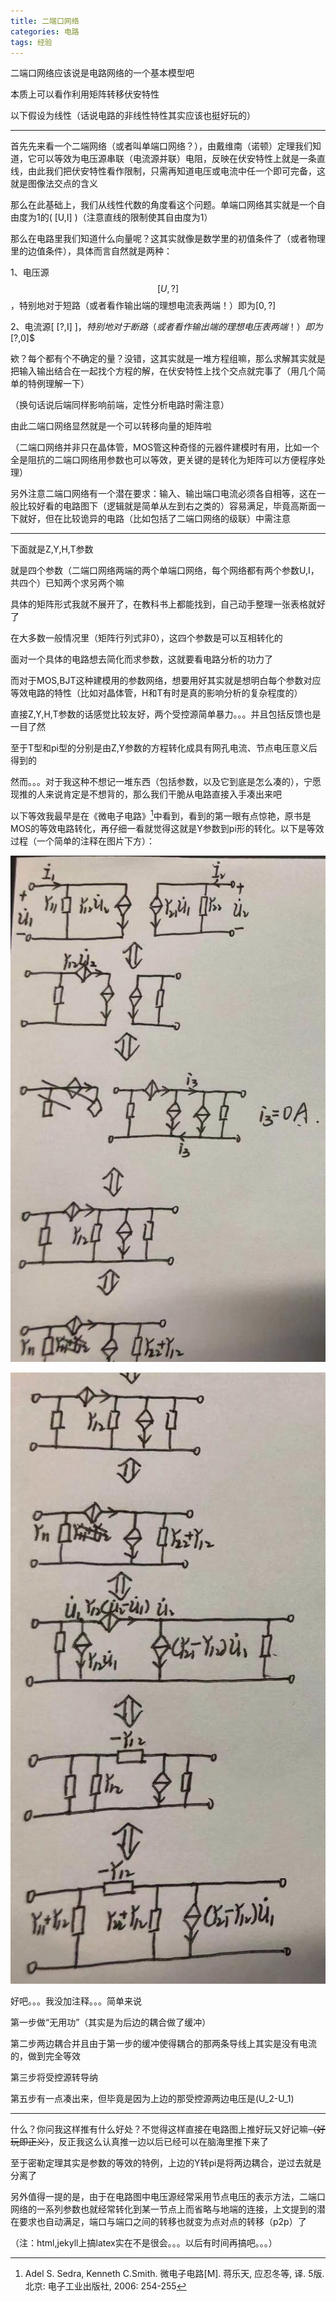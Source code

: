 ```yaml
---
title: 二端口网络
categories: 电路
tags: 经验
---
```




二端口网络应该说是电路网络的一个基本模型吧

本质上可以看作利用矩阵转移伏安特性

以下假设为线性（话说电路的非线性特性其实应该也挺好玩的）

---

首先先来看一个二端网络（或者叫单端口网络？），由戴维南（诺顿）定理我们知道，它可以等效为电压源串联（电流源并联）电阻，反映在伏安特性上就是一条直线，由此我们把伏安特性看作限制，只需再知道电压或电流中任一个即可完备，这就是图像法交点的含义

那么在此基础上，我们从线性代数的角度看这个问题。单端口网络其实就是一个自由度为1的\( [U,I] \)（注意直线的限制使其自由度为1）

那么在电路里我们知道什么向量呢？这其实就像是数学里的初值条件了（或者物理里的边值条件），具体而言自然就是两种：

1、电压源$$[U,?]$$，特别地对于短路（或者看作输出端的理想电流表两端！）即为$[0,?]$

2、电流源\[ [?,I] \]$，特别地对于断路（或者看作输出端的理想电压表两端！）即为$[?,0]$

欸？每个都有个不确定的量？没错，这其实就是一堆方程组嘛，那么求解其实就是把输入输出结合在一起找个方程的解，在伏安特性上找个交点就完事了（用几个简单的特例理解一下）

（换句话说后端同样影响前端，定性分析电路时需注意）

由此二端口网络显然就是一个可以转移向量的矩阵啦

（二端口网络并非只在晶体管，MOS管这种奇怪的元器件建模时有用，比如一个全是阻抗的二端口网络用参数也可以等效，更关键的是转化为矩阵可以方便程序处理）

另外注意二端口网络有一个潜在要求：输入、输出端口电流必须各自相等，这在一般比较好看的电路图下（逻辑就是简单从左到右之类的）容易满足，毕竟高斯面一下就好，但在比较诡异的电路（比如包括了二端口网络的级联）中需注意

---

下面就是Z,Y,H,T参数

就是四个参数（二端口网络两端的两个单端口网络，每个网络都有两个参数U,I，共四个）已知两个求另两个嘛

具体的矩阵形式我就不展开了，在教科书上都能找到，自己动手整理一张表格就好了

在大多数一般情况里（矩阵行列式非0），这四个参数是可以互相转化的

面对一个具体的电路想去简化而求参数，这就要看电路分析的功力了

而对于MOS,BJT这种建模用的参数网络，想要用好其实就是想明白每个参数对应等效电路的特性（比如对晶体管，H和T有时是真的影响分析的复杂程度的）

直接Z,Y,H,T参数的话感觉比较友好，两个受控源简单暴力。。。并且包括反馈也是一目了然

至于T型和pi型的分别是由Z,Y参数的方程转化成具有网孔电流、节点电压意义后得到的

然而。。。对于我这种不想记一堆东西（包括参数，以及它到底是怎么凑的），宁愿现推的人来说肯定是不想背的，那么我们干脆从电路直接入手凑出来吧

以下等效我最早是在《微电子电路》[^1]中看到，看到的第一眼有点惊艳，原书是MOS的等效电路转化，再仔细一看就觉得这就是Y参数到pi形的转化。以下是等效过程（一个简单的注释在图片下方）：

![Y_pi(1)](/assets/images/Y_pi(1).jpg)

![Y_pi(2)](/assets/images/Y_pi(2).jpg)

好吧。。。我没加注释。。。简单来说

第一步做“无用功”（其实是为后边的耦合做了缓冲）

第二步两边耦合并且由于第一步的缓冲使得耦合的那两条导线上其实是没有电流的，做到完全等效

第三步将受控源转导纳

第五步有一点凑出来，但毕竟是因为上边的那受控源两边电压是(U_2-U_1)

---

什么？你问我这样推有什么好处？不觉得这样直接在电路图上推好玩又好记嘛~~（好玩即正义）~~，反正我这么认真推一边以后已经可以在脑海里推下来了

至于密勒定理其实是参数的等效的特例，上边的Y转pi是将两边耦合，逆过去就是分离了



另外值得一提的是，由于在电路图中电压源经常采用节点电压的表示方法，二端口网络的一系列参数也就经常转化到某一节点上而省略与地端的连接，上文提到的潜在要求也自动满足，端口与端口之间的转移也就变为点对点的转移（p2p）了



（注：html,jekyll上搞latex实在不是很会。。。以后有时间再搞吧。。。）



[^1]: Adel S. Sedra, Kenneth C.Smith. 微电子电路[M]. 蒋乐天, 应忍冬等, 译. 5版. 北京: 电子工业出版社, 2006: 254-255